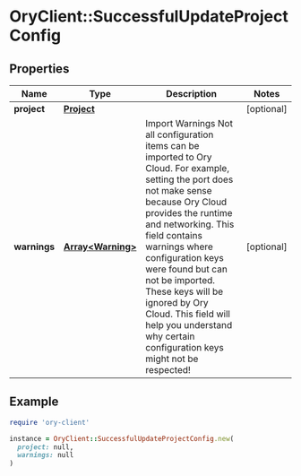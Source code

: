 # OryClient::SuccessfulUpdateProjectConfig

## Properties

| Name | Type | Description | Notes |
| ---- | ---- | ----------- | ----- |
| **project** | [**Project**](Project.md) |  | [optional] |
| **warnings** | [**Array&lt;Warning&gt;**](Warning.md) | Import Warnings  Not all configuration items can be imported to Ory Cloud. For example, setting the port does not make sense because Ory Cloud provides the runtime and networking.  This field contains warnings where configuration keys were found but can not be imported. These keys will be ignored by Ory Cloud. This field will help you understand why certain configuration keys might not be respected! | [optional] |

## Example

```ruby
require 'ory-client'

instance = OryClient::SuccessfulUpdateProjectConfig.new(
  project: null,
  warnings: null
)
```

